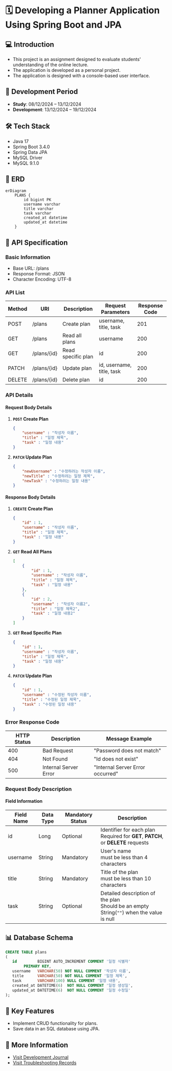 # 🗓️ Developing a Planner Application Using Spring Boot and JPA

## 💻 Introduction
- This project is an assignment designed to evaluate students' understanding of the online lecture.
- The application is developed as a personal project.
- The application is designed with a console-based user interface.

## 📆 Development Period
- **Study**: 08/12/2024 – 13/12/2024
- **Development**: 13/12/2024 – 19/12/2024

## 🛠️ Tech Stack
- Java 17
- Spring Boot 3.4.0
- Spring Data JPA
- MySQL Driver
- MySQL 9.1.0

## 🔗 ERD

```mermaid
erDiagram
    PLANS {
        id bigint PK
        username varchar
        title varchar
        task varchar
        created_at datetime
        updated_at datetime
    }
```

## 📜 API Specification
### Basic Information
- Base URL: /plans
- Response Format: JSON
- Character Encoding: UTF-8

### API List
| Method | URI         | Description        | Request Parameters        | Response Code |
|--------|-------------|--------------------|---------------------------|---------------|
| POST   | /plans      | Create plan        | username, title, task     | 201           |
| GET    | /plans      | Read all plans     | username                  | 200           |
| GET    | /plans/{id} | Read specific plan | id                        | 200           |
| PATCH  | /plans/{id} | Update plan        | id, username, title, task | 200           |
| DELETE | /plans/{id} | Delete plan        | id                        | 200           |

### API Details
#### Request Body Details
1. **`POST` Create Plan**
    ```json
    {
        "username" : "작성자 이름",
        "title" : "일정 제목",
        "task" : "일정 내용"
    }
    ```

2. **`PATCH` Update Plan**
    ```json
    {
        "newUsername" : "수정하려는 작성자 이름",
        "newTitle" : "수정하려는 일정 제목",
        "newTask" : "수정하려는 일정 내용"
    }
    ```

#### Response Body Details
1. **`CREATE` Create Plan**
    ```json
    {
        "id" : 1,
        "username" : "작성자 이름",
        "title" : "일정 제목",
        "task" : "일정 내용"
    }
    ```

2. **`GET` Read All Plans**
    ```json
    [
        {
            "id" : 1,
            "username" : "작성자 이름",
            "title" : "일정 제목",
            "task" : "일정 내용"
        },
        {
            "id" : 2,
            "username" : "작성자 이름2",
            "title" : "일정 제목2",
            "task" : "일정 내용2"
        }
    ]
    ```

3. **`GET` Read Specific Plan**
    ```json
    {
        "id" : 1,
        "username" : "작성자 이름",
        "title" : "일정 제목",
        "task" : "일정 내용"
    }
    ```

4. **`PATCH` Update Plan**
    ```json
    {
        "id" : 1,
        "username" : "수정된 작성자 이름",
        "title" : "수정된 일정 제목",
        "task" : "수정된 일정 내용"
    }
    ```

### Error Response Code
| HTTP Status | Description              | Message Example                  |
|-------------|--------------------------|----------------------------------|
| 400         | Bad Request              | "Password does not match"        |
| 404         | Not Found                | "Id does not exist"              |
| 500         | Internal Server Error    | "Internal Server Error occurred" |

### Request Body Description
#### Field Information
| Field Name  | Data Type  | Mandatory Status | Description                                                                                     |
|-------------|------------|------------------|-------------------------------------------------------------------------------------------------|
| id          | Long       | Optional         | Identifier for each plan  <br/> Required for **GET**, **PATCH**, or **DELETE** requests         |
| username    | String     | Mandatory        | User's name <br/> must be less than 4 characters                                                |
| title       | String     | Mandatory        | Title of the plan <br/> must be less than 10 characters                                         |
| task        | String     | Optional         | Detailed description of the plan  <br/> Should be an empty String(`""`) when the value is null  |

## 📊 Database Schema
```sql
CREATE TABLE plans
(
   id         BIGINT AUTO_INCREMENT COMMENT '일정 식별자'
        PRIMARY KEY,
   username   VARCHAR(50) NOT NULL COMMENT '작성자 이름',
   title      VARCHAR(50) NOT NULL COMMENT '일정 제목',
   task       VARCHAR(100) NULL COMMENT '일정 내용',
   created_at DATETIME(6)  NOT NULL COMMENT '일정 생성일',
   updated_at DATETIME(6)  NOT NULL COMMENT '일정 수정일'
);
```

## 🚀 Key Features
- Implement CRUD functionality for plans.
- Save data in an SQL database using JPA.

## 📜 More Information
- [Visit Development Journal](https://writingforever162.tistory.com)
- [Visit Troubleshooting Records](https://writingforever162.tistory.com/category/Troubleshooting%3A%20%EB%AC%B4%EC%97%87%EC%9D%B4%20%EB%AC%B8%EC%A0%9C%EC%98%80%EB%8A%94%EA%B0%80%3F)